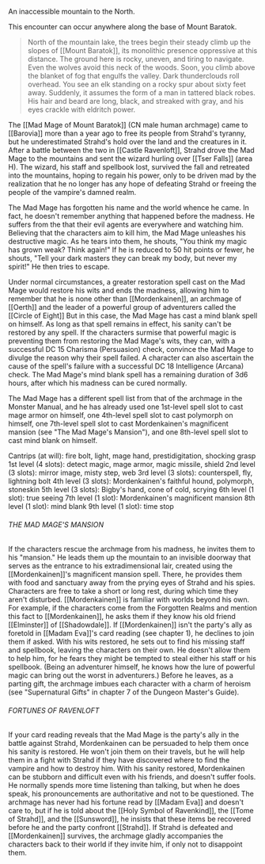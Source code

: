 An inaccessible mountain to the North.

This encounter can occur anywhere along the base of Mount Baratok. 

> North of the mountain lake, the trees begin their steady climb up the slopes of [[Mount Baratok]], its monolithic presence oppressive at this distance. The ground here is rocky, uneven, and tiring to navigate. Even the wolves avoid this neck of the woods. Soon, you climb above the blanket of fog that engulfs the valley. Dark thunderclouds roll overhead. 
> You see an elk standing on a rocky spur about sixty feet away. Suddenly, it assumes the form of a man in tattered black robes. His hair and beard are long, black, and streaked with gray, and his eyes crackle with eldritch power.

The [[Mad Mage of Mount Baratok]] (CN male human archmage) came to [[Barovia]] more than a year ago to free its people from Strahd's tyranny, but he underestimated Strahd's hold over the land and the creatures in it. After a battle between the two in [[Castle Ravenloft]], Strahd drove the Mad Mage to the mountains and sent the wizard hurling over [[Tser Falls]] (area H). The wizard, his staff and spellbook lost, survived the fall and retreated into the mountains, hoping to regain his power, only to be driven mad by the realization that he no longer has any hope of defeating Strahd or freeing the people of the vampire's damned realm.

The Mad Mage has forgotten his name and the world whence he came. In fact, he doesn't remember anything that happened before the madness. He suffers from the that their evil agents are everywhere and watching him. Believing that the characters aim to kill him, the Mad Mage unleashes his destructive magic. As he tears into them, he shouts, "You think my magic has grown weak? Think again!" If he is reduced to 50 hit points or fewer, he shouts, "Tell your dark masters they can break my body, but never my spirit!" He then tries to escape.

Under normal circumstances, a greater restoration spell cast on the Mad Mage would restore his wits and ends the madness, allowing him to remember that he is none other than [[Mordenkainen]], an archmage of [[Oerth]] and the leader of a powerful group of adventurers called the [[Circle of Eight]] But in this case, the Mad Mage has cast a mind blank spell on himself. As long as that spell
remains in effect, his sanity can't be restored by any spell. If the characters surmise that powerful magic is preventing them from restoring the Mad Mage's wits, they can, with a successful DC 15 Charisma (Persuasion) check, convince the Mad Mage to divulge the reason why their spell failed. A character can also ascertain the cause of the spell's failure with a successful DC 18 Intelligence (Arcana) check. The Mad Mage's mind blank spell has a remaining duration of 3d6 hours, after which his madness can be cured normally. 

The Mad Mage has a different spell list from that of the archmage in the Monster Manual, and he has already used one 1st-level spell slot to cast mage armor on himself, one 4th-level spell slot to cast polymorph on himself, one 7th-level spell slot to cast Mordenkainen's magnificent mansion (see "The Mad Mage's Mansion"), and one 8th-level spell slot to cast mind blank on himself. 

Cantrips (at will): fire bolt, light, mage hand, prestidigitation, shocking grasp
1st level (4 slots): detect magic, mage armor, magic missile, shield
2nd level (3 slots): mirror image, misty step, web
3rd level (3 slots): counterspell, fly, lightning bolt
4th level (3 slots): Mordenkainen's faithful hound, polymorph, stoneskin
5th level (3 slots): Bigby's hand, cone of cold, scrying 
6th level (1 slot): true seeing
7th level (1 slot): Mordenkainen's magnificent mansion
8th level (1 slot): mind blank
9th level (1 slot): time stop

###### THE MAD MAGE'S MANSION
If the characters rescue the archmage from his madness, he invites them to his "mansion." He leads them up the mountain to an invisible doorway that serves as the entrance to his extradimensional lair, created using the [[Mordenkainen]]'s magnificent mansion spell. There, he provides them with food and sanctuary away from the prying eyes of Strahd and his spies. Characters are free to take a short or long rest, during which time they aren't disturbed. 
[[Mordenkainen]] is familiar with worlds beyond his own. For example, if the characters come from the Forgotten Realms and mention this fact to [[Mordenkainen]], he asks them if they know his old friend [[Elminster]] of [[Shadowdale]].
If [[Mordenkainen]] isn't the party's ally as foretold in [[Madam Eva]]'s card reading (see chapter 1), he declines to join them if asked. With his wits restored, he sets out to find his missing staff and spellbook, leaving the characters on their own. He doesn't allow them to help him, for he fears they might be tempted to steal either his staff or his spellbook. (Being an adventurer himself, he knows how the lure of powerful magic can bring out the worst in adventurers.) Before he leaves, as a parting gift, the archmage imbues each character with a charm of heroism 
(see "Supernatural Gifts" in chapter 7 of the Dungeon Master's Guide).

###### FORTUNES OF RAVENLOFT
If your card reading reveals that the Mad Mage is the party's ally in the battle against Strahd, Mordenkainen can be persuaded to help them once his sanity is restored. He won't join them on their travels, but he will help them in a fight with Strahd if they have discovered where to find the vampire and how to destroy him. With his sanity restored, Mordenkainen can be stubborn and difficult even with his friends, and doesn't suffer fools. He normally spends more time listening than talking, but when he does speak, his pronouncements are authoritative and not to be questioned. The archmage has never had his fortune read by [[Madam Eva]] and doesn't care to, but if he is told about the [[Holy Symbol of Ravenkind]], the [[Tome of Strahd]], and the [[Sunsword]], he insists that these items be recovered before he and the party confront [[Strahd]]. If Strahd is defeated and [[Mordenkainen]] survives, the archmage gladly accompanies the characters back to their world if they
invite him, if only not to disappoint them.